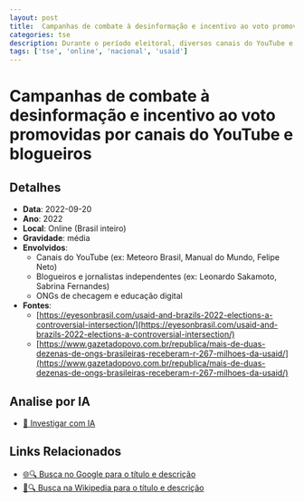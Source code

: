 ```yaml
---
layout: post
title:  Campanhas de combate à desinformação e incentivo ao voto promovidas por canais do YouTube e blogueiros
categories: tse
description: Durante o período eleitoral, diversos canais do YouTube e blogueiros de grande influência participaram de campanhas de incentivo ao voto, defesa do processo eleitoral e combate à desinformação, muitas vezes em parceria com ONGs e projetos apoiados por verba internacional. Os conteúdos incluíram lives, vídeos explicativos, debates com especialistas, entrevistas com lideranças políticas e séries temáticas sobre checagem de fatos e direitos políticos. Os comunicadores progressistas concentraram esforços em desconstruir fake news associadas à disputa presidencial. Não há comprovação pública de financiamento estrangeiro direto para campanhas de candidatos, mas parte dos canais atuou em projetos contemplados por editais e parcerias de ONGs financiadas pela USAID.
tags: ['tse', 'online', 'nacional', 'usaid']
---
```


# Campanhas de combate à desinformação e incentivo ao voto promovidas por canais do YouTube e blogueiros

## Detalhes
- **Data**: 2022-09-20
- **Ano**: 2022
- **Local**: Online (Brasil inteiro)
- **Gravidade**: média
- **Envolvidos**:
  - Canais do YouTube (ex: Meteoro Brasil, Manual do Mundo, Felipe Neto)
  - Blogueiros e jornalistas independentes (ex: Leonardo Sakamoto, Sabrina Fernandes)
  - ONGs de checagem e educação digital
- **Fontes**:
  - [https://eyesonbrasil.com/usaid-and-brazils-2022-elections-a-controversial-intersection/](https://eyesonbrasil.com/usaid-and-brazils-2022-elections-a-controversial-intersection/)
  - [https://www.gazetadopovo.com.br/republica/mais-de-duas-dezenas-de-ongs-brasileiras-receberam-r-267-milhoes-da-usaid/](https://www.gazetadopovo.com.br/republica/mais-de-duas-dezenas-de-ongs-brasileiras-receberam-r-267-milhoes-da-usaid/)

## Analise por IA
- [🤖 Investigar com IA](https://www.perplexity.ai/search?q=%22Alexandre%20de%20Moraes%22%20Campanhas%20de%20combate%20%C3%A0%20desinforma%C3%A7%C3%A3o%20e%20incentivo%20ao%20voto%20promovidas%20por%20canais%20do%20YouTube%20e%20blogueiros%20Durante%20o%20per%C3%ADodo%20eleitoral%2C%20diversos%20canais%20do%20YouTube%20e%20blogueiros%20de%20grande%20influ%C3%AAncia%20participaram%20de%20campanhas%20de%20incentivo%20ao%20voto%2C%20defesa%20do%20processo%20eleitoral%20e%20combate%20%C3%A0%20desinforma%C3%A7%C3%A3o%2C%20muitas%20vezes%20em%20parceria%20com%20ONGs%20e%20projetos%20apoiados%20por%20verba%20internacional.%20Os%20conte%C3%BAdos%20inclu%C3%ADram%20lives%2C%20v%C3%ADdeos%20explicativos%2C%20debates%20com%20especialistas%2C%20entrevistas%20com%20lideran%C3%A7as%20pol%C3%ADticas%20e%20s%C3%A9ries%20tem%C3%A1ticas%20sobre%20checagem%20de%20fatos%20e%20direitos%20pol%C3%ADticos.%20Os%20comunicadores%20progressistas%20concentraram%20esfor%C3%A7os%20em%20desconstruir%20fake%20news%20associadas%20%C3%A0%20disputa%20presidencial.%20N%C3%A3o%20h%C3%A1%20comprova%C3%A7%C3%A3o%20p%C3%BAblica%20de%20financiamento%20estrangeiro%20direto%20para%20campanhas%20de%20candidatos%2C%20mas%20parte%20dos%20canais%20atuou%20em%20projetos%20contemplados%20por%20editais%20e%20parcerias%20de%20ONGs%20financiadas%20pela%20USAID.%20Online%20%28Brasil%20inteiro%29%202022)

## Links Relacionados
- [🌐🔍 Busca no Google para o título e descrição](https://www.google.com/search?q=%22Alexandre%20de%20Moraes%22%20Campanhas%20de%20combate%20%C3%A0%20desinforma%C3%A7%C3%A3o%20e%20incentivo%20ao%20voto%20promovidas%20por%20canais%20do%20YouTube%20e%20blogueiros%20Durante%20o%20per%C3%ADodo%20eleitoral%2C%20diversos%20canais%20do%20YouTube%20e%20blogueiros%20de%20grande%20influ%C3%AAncia%20participaram%20de%20campanhas%20de%20incentivo%20ao%20voto%2C%20defesa%20do%20processo%20eleitoral%20e%20combate%20%C3%A0%20desinforma%C3%A7%C3%A3o%2C%20muitas%20vezes%20em%20parceria%20com%20ONGs%20e%20projetos%20apoiados%20por%20verba%20internacional.%20Os%20conte%C3%BAdos%20inclu%C3%ADram%20lives%2C%20v%C3%ADdeos%20explicativos%2C%20debates%20com%20especialistas%2C%20entrevistas%20com%20lideran%C3%A7as%20pol%C3%ADticas%20e%20s%C3%A9ries%20tem%C3%A1ticas%20sobre%20checagem%20de%20fatos%20e%20direitos%20pol%C3%ADticos.%20Os%20comunicadores%20progressistas%20concentraram%20esfor%C3%A7os%20em%20desconstruir%20fake%20news%20associadas%20%C3%A0%20disputa%20presidencial.%20N%C3%A3o%20h%C3%A1%20comprova%C3%A7%C3%A3o%20p%C3%BAblica%20de%20financiamento%20estrangeiro%20direto%20para%20campanhas%20de%20candidatos%2C%20mas%20parte%20dos%20canais%20atuou%20em%20projetos%20contemplados%20por%20editais%20e%20parcerias%20de%20ONGs%20financiadas%20pela%20USAID.%20Online%20%28Brasil%20inteiro%29%202022)
- [📖🔍 Busca na Wikipedia para o título e descrição](https://pt.wikipedia.org/w/index.php?search=%22Alexandre%20de%20Moraes%22%20Campanhas%20de%20combate%20%C3%A0%20desinforma%C3%A7%C3%A3o%20e%20incentivo%20ao%20voto%20promovidas%20por%20canais%20do%20YouTube%20e%20blogueiros%20Durante%20o%20per%C3%ADodo%20eleitoral%2C%20diversos%20canais%20do%20YouTube%20e%20blogueiros%20de%20grande%20influ%C3%AAncia%20participaram%20de%20campanhas%20de%20incentivo%20ao%20voto%2C%20defesa%20do%20processo%20eleitoral%20e%20combate%20%C3%A0%20desinforma%C3%A7%C3%A3o%2C%20muitas%20vezes%20em%20parceria%20com%20ONGs%20e%20projetos%20apoiados%20por%20verba%20internacional.%20Os%20conte%C3%BAdos%20inclu%C3%ADram%20lives%2C%20v%C3%ADdeos%20explicativos%2C%20debates%20com%20especialistas%2C%20entrevistas%20com%20lideran%C3%A7as%20pol%C3%ADticas%20e%20s%C3%A9ries%20tem%C3%A1ticas%20sobre%20checagem%20de%20fatos%20e%20direitos%20pol%C3%ADticos.%20Os%20comunicadores%20progressistas%20concentraram%20esfor%C3%A7os%20em%20desconstruir%20fake%20news%20associadas%20%C3%A0%20disputa%20presidencial.%20N%C3%A3o%20h%C3%A1%20comprova%C3%A7%C3%A3o%20p%C3%BAblica%20de%20financiamento%20estrangeiro%20direto%20para%20campanhas%20de%20candidatos%2C%20mas%20parte%20dos%20canais%20atuou%20em%20projetos%20contemplados%20por%20editais%20e%20parcerias%20de%20ONGs%20financiadas%20pela%20USAID.%20Online%20%28Brasil%20inteiro%29%202022)

